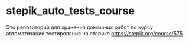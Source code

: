 # stepik_auto_tests_course
Это репозиторий для хранения домашних работ по курсу автоматизации тестирования 
на степике https://stepik.org/course/575
